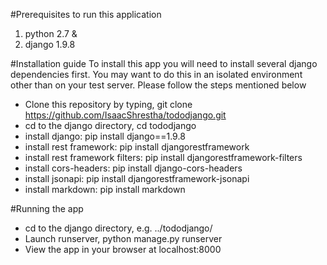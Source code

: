 #Prerequisites to run this application
1) python 2.7    &   
2) django 1.9.8

#Installation guide
To install this app you will need to install several django dependencies first. You may want to do this in an isolated environment other 
than on your test server. Please follow the steps mentioned below

* Clone this repository by typing,   git clone https://github.com/IsaacShrestha/tododjango.git  
* cd to the django directory,   cd tododjango
* install django:   pip install django==1.9.8
* install rest framework:   pip install djangorestframework
* install rest framework filters:   pip install djangorestframework-filters
* install cors-headers:   pip install django-cors-headers
* install jsonapi:   pip install djangorestframework-jsonapi
* install markdown:   pip install markdown


#Running the app

* cd to the django directory, e.g. ../tododjango/
* Launch runserver, python manage.py runserver
* View the app in your browser at localhost:8000



